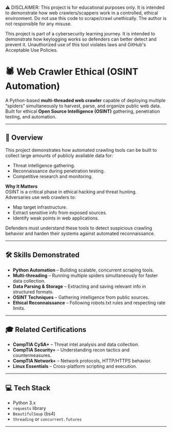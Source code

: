 ⚠️ DISCLAIMER: This project is for educational purposes only. It is intended to demonstrate how web crawlers/scappers work in a controlled, ethical environment. Do not use this code to scrape/crawl unethically. The author is not responsible for any misuse.

This project is part of a cybersecurity learning journey. It is intended to demonstrate how keylogging works so defenders can better detect and prevent it. Unauthorized use of this tool violates laws and GitHub's Acceptable Use Policies.

# 🕷 Web Crawler Ethical (OSINT Automation)

A Python-based **multi-threaded web crawler** capable of deploying multiple “spiders” simultaneously to harvest, parse, and organize public web data.  
Built for ethical **Open Source Intelligence (OSINT)** gathering, penetration testing, and automation.

---

## 📌 Overview

This project demonstrates how automated crawling tools can be built to collect large amounts of publicly available data for:
- Threat intelligence gathering.
- Reconnaissance during penetration testing.
- Competitive research and monitoring.

**Why It Matters**  
OSINT is a critical phase in ethical hacking and threat hunting.  
Adversaries use web crawlers to:
- Map target infrastructure.
- Extract sensitive info from exposed sources.
- Identify weak points in web applications.

Defenders must understand these tools to detect suspicious crawling behavior and harden their systems against automated reconnaissance.

---

## 🛠 Skills Demonstrated
- **Python Automation** – Building scalable, concurrent scraping tools.
- **Multi-threading** – Running multiple spiders simultaneously for faster data collection.
- **Data Parsing & Storage** – Extracting and saving relevant info in structured formats.
- **OSINT Techniques** – Gathering intelligence from public sources.
- **Ethical Reconnaissance** – Following robots.txt rules and respecting rate limits.

---

## 🎓 Related Certifications
- **CompTIA CySA+** – Threat intel analysis and data collection.
- **CompTIA Security+** – Understanding recon tactics and countermeasures.
- **CompTIA Network+** – Network protocols, HTTP/HTTPS behavior.
- **Linux Essentials** – Cross-platform scripting and execution.

---

## 💻 Tech Stack
- Python 3.x
- `requests` library
- `BeautifulSoup` (bs4)
- `threading` or `concurrent.futures`

---

